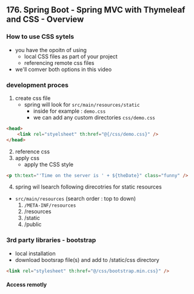 ## 176. Spring Boot - Spring MVC with Thymeleaf and CSS - Overview

### How to use CSS sytels 

* you have the opoitn of using 
  * local CSS files as part of your project
  * referencing remote css files 
* we'll comver both options in this video


### development proces
1. create css file 
   * spring will look for `src/main/resources/static`
     * inside for example : `demo.css`
     * we can add any custom directories `css/demo.css`
```html
<head>
    <link rel="styelsheet" th:href="@{/css/demo.css}" />
</head>
```
2. reference css 
3. apply css 
   * apply the CSS style 
```html
<p th:text="'Time on the server is ' + ${theDate}" class="funny" />

```
4. spring wil lsearch following direcotries for static resources
* `src/main/resources` (search order : top to down)
  1. `/META-INF/resources`
  2. /resources
  3. /static
  4. /public

### 3rd party libraries - bootstrap 
* local installation 
* download bootsrap file(s) and add to /static/css directory 
```html
<link rel="stylesheet" th:href="@/css/bootstrap.min.css}" />

```

#### Access remotly 
<link rel="stylesheet" href="cdn.jsdelivr.net/npm...."}" />
